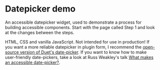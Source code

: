 # Datepicker demo
An accessible datepicker widget, used to demonstrate a process for building accessible components. Start with the page called Step 1 and look at the changes between the steps. 

HTML, CSS and vanilla JavaScript. Not intended for use in production! If you want a more reliable datepicker in plugin form, I recommend the [open-source version of Duet's date-picker](https://github.com/duetds/date-picker). If you want to know how to make user-friendly date-pickers, take a look at Russ Weakley's talk [What makes an accessible date-picker?](https://www.youtube.com/live/D2Gy2WN4Iys). 

